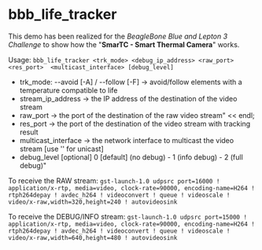 # bbb_life_tracker

This demo has been realized for the *BeagleBone Blue and Lepton 3 Challenge* to show how the "**SmarTC - Smart Thermal Camera**" works.

Usage: ```bbb_life_tracker <trk_mode> <debug_ip_address> <raw_port> <res_port>  <multicast_interface> [debug_level]```

* trk_mode:
  --avoid [-A] / --follow [-F] -> avoid/follow elements with a temperature compatible to life
* stream_ip_address -> the IP address of the destination of the video stream
* raw_port -> the port  of the destination of the raw video stream" << endl;
* res_port -> the port  of the destination of the video stream with tracking result
* multicast_interface -> the network interface to multicast the video stream [use '' for unicast]
* debug_level [optional]
  0 [default] (no debug) - 1 (info debug) - 2 (full debug)"

To receive the RAW stream:
```gst-launch-1.0 udpsrc port=16000 ! application/x-rtp, media=video, clock-rate=90000, encoding-name=H264 ! rtph264depay ! avdec_h264 ! videoconvert ! queue ! videoscale ! video/x-raw,width=320,height=240 ! autovideosink```

To receive the DEBUG/INFO stream:
```gst-launch-1.0 udpsrc port=15000 ! application/x-rtp, media=video, clock-rate=90000, encoding-name=H264 ! rtph264depay ! avdec_h264 ! videoconvert ! queue ! videoscale ! video/x-raw,width=640,height=480 ! autovideosink```
